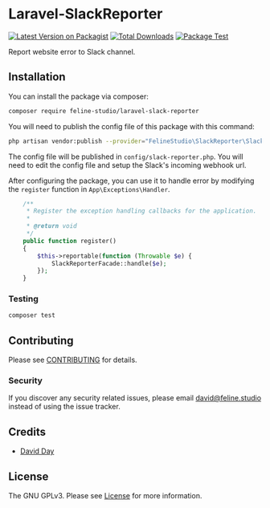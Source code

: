 # Laravel-SlackReporter

[![Latest Version on Packagist](https://img.shields.io/packagist/v/feline-studio/laravel-slack-reporter.svg?style=flat-square)](https://packagist.org/packages/feline-studio/laravel-slack-reporter)
[![Total Downloads](https://img.shields.io/packagist/dt/feline-studio/laravel-slack-reporter.svg?style=flat-square)](https://packagist.org/packages/feline-studio/laravel-slack-reporter)
[![Package Test](https://github.com/Feline-Studio/Laravel-SlackReporter/actions/workflows/test.yml/badge.svg)](https://github.com/Feline-Studio/Laravel-SlackReporter/actions/workflows/test.yml)

Report website error to Slack channel.

## Installation

You can install the package via composer:

```bash
composer require feline-studio/laravel-slack-reporter
```

You will need to publish the config file of this package with this command:

```bash
php artisan vendor:publish --provider="FelineStudio\SlackReporter\SlackReporterServiceProvider"
```

The config file will be published in `config/slack-reporter.php`.
You will need to edit the config file and setup the Slack's incoming webhook url.

After configuring the package, you can use it to handle error by modifying the `register` function in `App\Exceptions\Handler`.

```php
    /**
     * Register the exception handling callbacks for the application.
     *
     * @return void
     */
    public function register()
    {
        $this->reportable(function (Throwable $e) {
            SlackReporterFacade::handle($e);
        });
    }
```


### Testing

```bash
composer test
```

## Contributing

Please see [CONTRIBUTING](CONTRIBUTING.md) for details.

### Security

If you discover any security related issues, please email david@feline.studio instead of using the issue tracker.

## Credits

-   [David Day](https://github.com/dj6082013)

## License

The GNU GPLv3. Please see [License](LICENSE) for more information.
